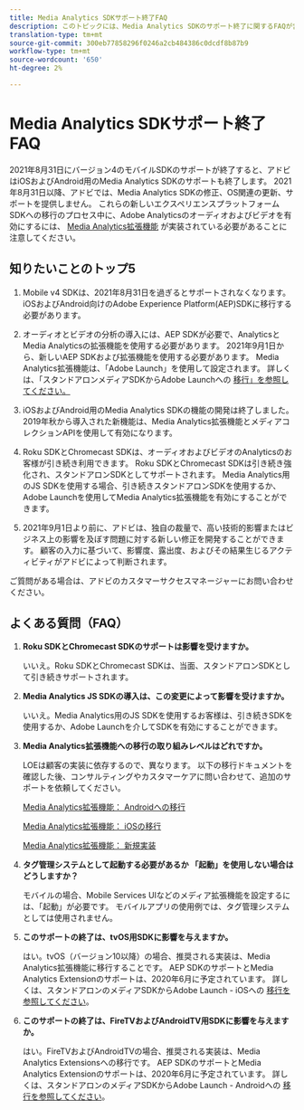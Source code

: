 ```yaml
---
title: Media Analytics SDKサポート終了FAQ
description: このトピックには、Media Analytics SDKのサポート終了に関するFAQが含まれています。
translation-type: tm+mt
source-git-commit: 300eb77858296f0246a2cb484386c0dcdf8b87b9
workflow-type: tm+mt
source-wordcount: '650'
ht-degree: 2%

---
```



# Media Analytics SDKサポート終了FAQ

2021年8月31日にバージョン4のモバイルSDKのサポートが終了すると、アドビはiOSおよびAndroid用のMedia Analytics SDKのサポートも終了します。 2021年8月31日以降、アドビでは、Media Analytics SDKの修正、OS関連の更新、サポートを提供しません。  これらの新しいエクスペリエンスプラットフォームSDKへの移行のプロセス中に、Adobe Analyticsのオーディオおよびビデオを有効にするには、 [Media Analytics拡張機能](https://aep-sdks.gitbook.io/docs/using-mobile-extensions/adobe-media-analytics) が実装されている必要があることに注意してください。

## 知りたいことのトップ5

1. Mobile v4 SDKは、2021年8月31日を過ぎるとサポートされなくなります。 iOSおよびAndroid向けのAdobe Experience Platform(AEP)SDKに移行する必要があります。

1. オーディオとビデオの分析の導入には、AEP SDKが必要で、AnalyticsとMedia Analyticsの拡張機能を使用する必要があります。 2021年9月1日から、新しいAEP SDKおよび拡張機能を使用する必要があります。  Media Analytics拡張機能は、「Adobe Launch」を使用して設定されます。  詳しくは、「スタンドアロンメディアSDKからAdobe Launchへの [移行」を参照してください。](https://docs.adobe.com/content/help/en/media-analytics/using/sdk-implement/sdk-to-launch/sdk-to-launch-migration.html)

1. iOSおよびAndroid用のMedia Analytics SDKの機能の開発は終了しました。  2019年秋から導入された新機能は、Media Analytics拡張機能とメディアコレクションAPIを使用して有効になります。

1. Roku SDKとChromecast SDKは、オーディオおよびビデオのAnalyticsのお客様が引き続き利用できます。 Roku SDKとChromecast SDKは引き続き強化され、スタンドアロンSDKとしてサポートされます。  Media Analytics用のJS SDKを使用する場合、引き続きスタンドアロンSDKを使用するか、Adobe Launchを使用してMedia Analytics拡張機能を有効にすることができます。

1. 2021年9月1日より前に、アドビは、独自の裁量で、高い技術的影響またはビジネス上の影響を及ぼす問題に対する新しい修正を開発することができます。 顧客の入力に基づいて、影響度、露出度、およびその結果生じるアクティビティがアドビによって判断されます。

ご質問がある場合は、アドビのカスタマーサクセスマネージャーにお問い合わせください。

## よくある質問（FAQ）

1. **Roku SDKとChromecast SDKのサポートは影響を受け&#x200B;ますか。**

   いいえ。Roku SDKとChromecast SDKは、当面、スタンドアロンSDKとして引き続きサポートされ&#x200B;ま&#x200B;す。
1. **Media Analytics JS SDKの導入は、この変更によって影響を受け&#x200B;ますか。**

   いいえ。Media Analytics用のJS SDKを使用するお客様は、引き続きSDKを使用するか、Adobe Launchを介してSDKを有効にすることができます。
&#x200B;
1. **Media Analytics拡張機能への移行の取り組みレベルはど&#x200B;れですか。**

   LOEは顧客の実装に依存するので、異なります。  以下の移行ドキュメントを確認した後、コンサルティングやカスタマーケアに問い合わせて、追加のサポートを依頼してください。

   [Media Analytics拡張機能： Androidへの移行](https://docs.adobe.com/content/help/en/media-analytics/using/sdk-implement/sdk-to-launch/sdk-to-launch-migration-platforms/sdk-to-launch-migration-android.html)

   [Media Analytics拡張機能： iOSの移行](https://docs.adobe.com/content/help/en/media-analytics/using/sdk-implement/sdk-to-launch/sdk-to-launch-migration-platforms/sdk-to-launch-migration-ios.html)

   [Media Analytics拡張機能： 新規実装](https://aep-sdks.gitbook.io/docs/using-mobile-extensions/adobe-media-analytics)

1. **タグ管理システムとして起動する必要があるか 「起動」を使用しない場合はどうしますか？**

   モバイルの場合、Mobile Services UIなどのメディア拡張機能を設定するには、「起動」が必要です。 モバイルアプリの使用例では、タグ管理システムとしては使用されません。

1. **このサポートの終了は、tvOS用SDKに影響を与えますか。**

   はい。tvOS（バージョン10以降）の場合、推奨される実装は、Media Analytics拡張機能に移行することです。  AEP SDKのサポートとMedia Analytics Extensionのサポートは、2020年6月に予定されています。  詳しくは、スタンドアロンのメディアSDKからAdobe Launch - iOSへの [移行を参照してください](https://docs.adobe.com/content/help/en/media-analytics/using/sdk-implement/sdk-to-launch/sdk-to-launch-migration-platforms/sdk-to-launch-migration-ios.html)。

1. **このサポートの終了は、FireTVおよびAndroidTV用SDKに影響を与えま&#x200B;すか。**

   はい。FireTVおよびAndroidTVの場合、推奨される実装は、Media Analytics Extensionsへの移行です。  AEP SDKのサポートとMedia Analytics Extensionのサポートは、2020年6月に予定されています。  詳しくは、スタンドアロンのメディアSDKからAdobe Launch - Androidへの [移行を参照してください](https://docs.adobe.com/content/help/en/media-analytics/using/sdk-implement/sdk-to-launch/sdk-to-launch-migration-platforms/sdk-to-launch-migration-android.html)。
